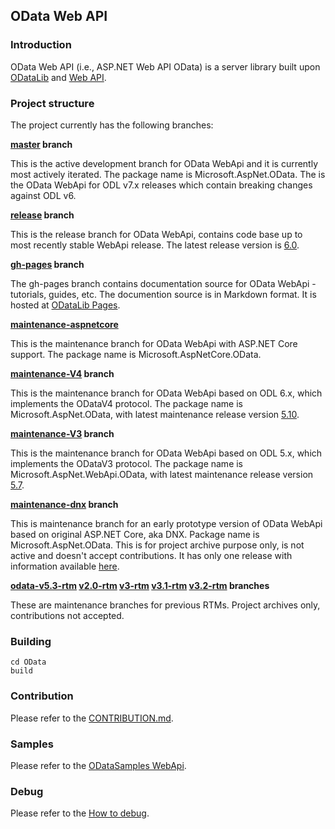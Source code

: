 ## OData Web API

### Introduction
OData Web API (i.e., ASP.NET Web API OData) is a server library built upon [ODataLib](https://github.com/OData/odata.net/) and [Web API](http://www.asp.net/web-api).

### Project structure
The project currently has the following branches:

**[master](https://github.com/OData/Webapi/tree/master) branch**

This is the active development branch for OData WebApi and it is currently most actively iterated. The package name is Microsoft.AspNet.OData. The is the OData WebApi for ODL v7.x releases which contain breaking changes against ODL v6.

**[release](https://github.com/OData/Webapi/tree/release) branch**

This is the release branch for OData WebApi, contains code base up to most recently stable WebApi release. The latest release version is [6.0](https://www.nuget.org/packages/Microsoft.AspNet.OData/6.0.0).

**[gh-pages](https://github.com/OData/WebApi/tree/gh-pages) branch**

The gh-pages branch contains documentation source for OData WebApi - tutorials, guides, etc.  The documention source is in Markdown format. It is hosted at [ODataLib Pages](http://odata.github.io/WebApi/ "ODataLib Pages").

**[maintenance-aspnetcore](https://github.com/OData/Webapi/tree/maintenance-aspnetcore)**

This is the maintenance branch for OData WebApi with ASP.NET Core support. The package name is Microsoft.AspNetCore.OData.

**[maintenance-V4](https://github.com/OData/Webapi/tree/maintenance-V4) branch**

This is the maintenance branch for OData WebApi based on ODL 6.x, which implements the ODataV4 protocol. The package name is Microsoft.AspNet.OData, with latest maintenance release version [5.10](https://www.nuget.org/packages/Microsoft.AspNet.OData/5.10.0).

**[maintenance-V3](https://github.com/OData/Webapi/tree/maintenance-V3) branch** 

This is the maintenance branch for OData WebApi based on ODL 5.x, which implements the ODataV3 protocol. The package name is Microsoft.AspNet.WebApi.OData, with latest maintenance release version [5.7](https://www.nuget.org/packages/Microsoft.AspNet.WebApi.OData/5.7.0).

**[maintenance-dnx](https://github.com/OData/Webapi/tree/maintenance-dnx) branch**

This is maintenance branch for an early prototype version of OData WebApi based on original ASP.NET Core, aka DNX. Package name is Microsoft.AspNet.OData. This is for project archive purpose only, is not active and doesn't accept contributions. It has only one release with information available [here](http://odata.github.io/WebApi/#07-07-6-0-0-alpha1).

**[odata-v5.3-rtm](https://github.com/OData/WebApi/tree/odata-v5.3-rtm) [v2.0-rtm](https://github.com/OData/WebApi/tree/v2.0-rtm) [v3-rtm](https://github.com/OData/WebApi/tree/odata-v3-rtm) [v3.1-rtm](https://github.com/OData/WebApi/tree/v3.1-rtm) [v3.2-rtm](https://github.com/OData/WebApi/tree/v3.2-rtm) branches**

These are maintenance branches for previous RTMs. Project archives only, contributions not accepted.
 
### Building
```
cd OData
build
```

### Contribution
Please refer to the [CONTRIBUTION.md](https://github.com/OData/WebApi/blob/master/CONTRIBUTION.md).

### Samples
Please refer to the [ODataSamples WebApi](https://github.com/OData/ODataSamples/tree/master/WebApi).

### Debug
Please refer to the [How to debug](http://odata.github.io/WebApi/10-01-debug-webapi-source).
